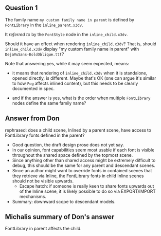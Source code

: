 ## Question 1

The family name `my custom family name in parent` is defined
by `FontLibrary` in the `inline_parent.x3dv`.

It *referred to* by the `FontStyle` node in the
`inline_child.x3dv`.

Should it have an effect when rendering `inline_child.x3dv`?
That is, should `inline_child.x3dv` display "my custom family name in parent"
with `DejaVuSans-BoldOblique.ttf`?

Note that answering yes, while it may seem expected, means:

- it means that rendering of `inline_child.x3dv` when it is standalone, opened directly, is different. Maybe that's OK (one can argue it's similar to how `Fog` affects inlined content), but this needs to be clearly documented in spec.

- and if the answer is yes, what is the order when multiple `FontLibrary` nodes define the same family name?

## Answer from Don

rephrased: does a child scene, Inlined by a parent scene, have access to FontLibrary fonts defined in the parent?

- Good question, the draft design prose does not yet say.
- In our opinion, font capabilities seem most usable if each font is visible throughout the shared space defined by the topmost scene.
- Since anything other than shared access might be extremely difficult to debug, this should be the same for any parent and descendant scenes.
- Since an author might want to override fonts in contained scenes that they retrieve via Inline, the FontLibrary fonts in child Inline scenes should not be visible upwards.
  - Escape hatch: if someone is really keen to share fonts upwards out of the Inline scene, it is likely possible to do so via EXPORT/IMPORT mechanisms.
- Summary:  downward scope to descendant models.

## Michalis summary of Don's answer

FontLibrary in parent affects the child.